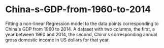 # China-s-GDP-from-1960-to-2014
Fitting a non-linear Regression model to the data points corresponding to China's GDP from 1960 to 2014. A dataset with two columns, the first, a year between 1960 and 2014, the second, China's corresponding annual gross domestic income in US dollars for that year.
